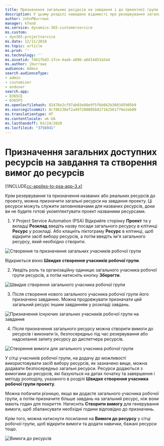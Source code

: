 ```yaml
---
title: Призначення загальних ресурсів на завдання і до проектної групи
description: У цьому розділі наведено відомості про резервування загальних ресурсів для завдань і проектних команд.
author: JohnPBurrows
manager: kfend
ms.service: dynamics-365-customerservice
ms.custom:
- dyn365-projectservice
ms.date: 12/11/2018
ms.topic: article
ms.prod: ''
ms.technology: ''
ms.assetid: f461fbd3-1fce-4aeb-a896-a6d14453a5a4
ms.author: jburrows
audience: Admin
search.audienceType:
- admin
- customizer
- enduser
search.app:
- D365CE
- D365PS
ms.openlocfilehash: 82478e2cf97ab03e80e9f5fbb662b3603d5905b9
ms.sourcegitcommit: 8c786230ef2a497280885b827162561776e2eb00
ms.translationtype: HT
ms.contentlocale: uk-UA
ms.lasthandoff: 03/24/2020
ms.locfileid: "3756941"
---
```

# <a name="assign-generic-bookable-resources-to-a-task-and-generate-resource-requirements"></a>Призначення загальних доступних ресурсів на завдання та створення вимог до ресурсів 

[!INCLUDE[cc-applies-to-psa-app-3.x](../includes/cc-applies-to-psa-app-3x.md)]

Крім резервування та призначення названих або реальних ресурсів до проекту, можна призначити загальні ресурси на завдання проекту. Ці ресурси можуть служити заповнювачами для названих ресурсів, доки ви не будете готові укомплектувати проект названими ресурсами. 

1. У Project Service Automation (PSA) Відкрийте сторінку **Проект** та у вкладці **Розклад** введіть назву посади загального ресурсу в клітинці **Ресурс** у розкладі. Або клацніть піктограму **Ресурс** в клітинці, щоб відкрити засіб вибору ресурсів, а потім введіть ім'я загального ресурсу, який необхідно створити.

![Створення та призначення загальних учасників робочої групи](media/RM-how-to-9.png)

Відкриється вікно **Швидке створення учасників робочої групи**. 

2. Уведіть роль та організаційну одиницю загального учасника робочої групи ресурсів, а потім натисніть кнопку **Зберегти**.

![Швидке створення загального учасника робочої групи](media/RM-how-to-10.png)

3. Після створення нового загального учасника робочої групи його призначено завданню. Можна продовжувати призначати цей загальний ресурс іншим завданням у розкладі завдань.

![Призначення існуючих загальних учасників робочої групи на завдання](media/RM-how-to-11.png)

4. Після призначення загального ресурсу можна створити вимоги до ресурсів і виконати їх, безпосередньо під час резервування або надсилання запиту ресурсу до диспетчера ресурсів.

![Створення вимоги для загального учасника робочої групи](media/RM-how-to-12.png)

У сітці учасників робочої групи, на додачу до можливості використовувати засіб вибору ресурсів, як зазначено вище, можна додавати безпосередньо загальні ресурси. Ресурси додаються з вимогами до ресурсів, які базуються на датах початку та завершення і методу розподілу, указаного в розділі **Швидке створення учасника робочої групи проекту**.

Можна побачити різницю, якщо ви додасте загального учасника робочої групи, а потім призначите більше завдань на загальний ресурс, ніж вони мають годин для покриття. Натисніть **Створити вимогу** для генерування вимоги, щоб збалансувати необхідні години відповідно до призначень.

Крім того, можна натиснути посилання на **Вимоги до ресурсу** у сітці робочої групи, щоб відкрити вимоги та додати навички, бажані ресурси тощо.

![Вимога до ресурсів](media/RM-how-to-13.png)

